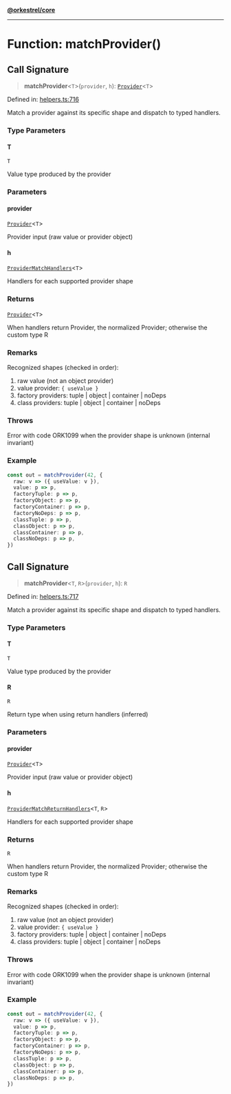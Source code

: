 [**@orkestrel/core**](../index.md)

***

# Function: matchProvider()

## Call Signature

> **matchProvider**\<`T`\>(`provider`, `h`): [`Provider`](../type-aliases/Provider.md)\<`T`\>

Defined in: [helpers.ts:716](https://github.com/orkestrel/core/blob/240d6e1612057b96fd3fc03e1415fe3917a0f212/src/helpers.ts#L716)

Match a provider against its specific shape and dispatch to typed handlers.

### Type Parameters

#### T

`T`

Value type produced by the provider

### Parameters

#### provider

[`Provider`](../type-aliases/Provider.md)\<`T`\>

Provider input (raw value or provider object)

#### h

[`ProviderMatchHandlers`](../type-aliases/ProviderMatchHandlers.md)\<`T`\>

Handlers for each supported provider shape

### Returns

[`Provider`](../type-aliases/Provider.md)\<`T`\>

When handlers return Provider<T>, the normalized Provider<T>; otherwise the custom type R

### Remarks

Recognized shapes (checked in order):
1. raw value (not an object provider)
2. value provider: `{ useValue }`
3. factory providers: tuple | object | container | noDeps
4. class providers: tuple | object | container | noDeps

### Throws

Error with code ORK1099 when the provider shape is unknown (internal invariant)

### Example

```ts
const out = matchProvider(42, {
  raw: v => ({ useValue: v }),
  value: p => p,
  factoryTuple: p => p,
  factoryObject: p => p,
  factoryContainer: p => p,
  factoryNoDeps: p => p,
  classTuple: p => p,
  classObject: p => p,
  classContainer: p => p,
  classNoDeps: p => p,
})
```

## Call Signature

> **matchProvider**\<`T`, `R`\>(`provider`, `h`): `R`

Defined in: [helpers.ts:717](https://github.com/orkestrel/core/blob/240d6e1612057b96fd3fc03e1415fe3917a0f212/src/helpers.ts#L717)

Match a provider against its specific shape and dispatch to typed handlers.

### Type Parameters

#### T

`T`

Value type produced by the provider

#### R

`R`

Return type when using return handlers (inferred)

### Parameters

#### provider

[`Provider`](../type-aliases/Provider.md)\<`T`\>

Provider input (raw value or provider object)

#### h

[`ProviderMatchReturnHandlers`](../type-aliases/ProviderMatchReturnHandlers.md)\<`T`, `R`\>

Handlers for each supported provider shape

### Returns

`R`

When handlers return Provider<T>, the normalized Provider<T>; otherwise the custom type R

### Remarks

Recognized shapes (checked in order):
1. raw value (not an object provider)
2. value provider: `{ useValue }`
3. factory providers: tuple | object | container | noDeps
4. class providers: tuple | object | container | noDeps

### Throws

Error with code ORK1099 when the provider shape is unknown (internal invariant)

### Example

```ts
const out = matchProvider(42, {
  raw: v => ({ useValue: v }),
  value: p => p,
  factoryTuple: p => p,
  factoryObject: p => p,
  factoryContainer: p => p,
  factoryNoDeps: p => p,
  classTuple: p => p,
  classObject: p => p,
  classContainer: p => p,
  classNoDeps: p => p,
})
```
